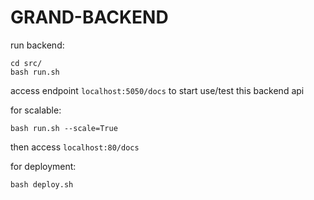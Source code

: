 # GRAND-BACKEND



run backend:
```
cd src/
bash run.sh
```


access endpoint `localhost:5050/docs` to start use/test this backend api

for scalable:
```
bash run.sh --scale=True
```

then access `localhost:80/docs`

for deployment:
```
bash deploy.sh
```
